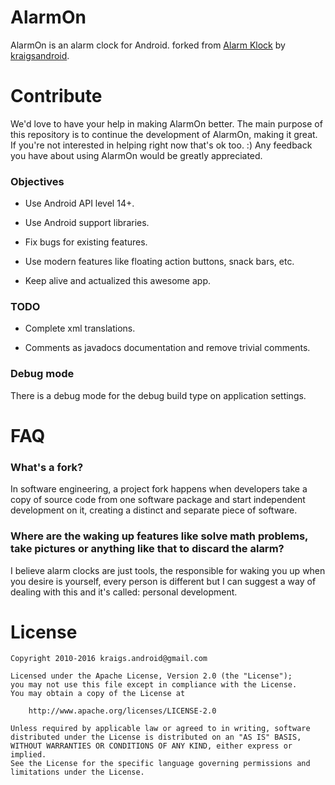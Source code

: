 # AlarmOn

AlarmOn is an alarm clock for Android. forked from
[Alarm Klock](https://code.google.com/p/kraigsandroid/) by
[kraigsandroid](https://github.com/kraigs-android).

# Contribute

We'd love to have your help in making AlarmOn better. The main purpose
of this repository is to continue the development of AlarmOn, making
it great. If you're not interested in helping right now that's ok
too. :) Any feedback you have about using AlarmOn would be greatly
appreciated.

### Objectives

* Use Android API level 14+.

* Use Android support libraries.

* Fix bugs for existing features.

* Use modern features like floating action buttons, snack bars, etc.

* Keep alive and actualized this awesome app.

### TODO

* Complete xml translations.

* Comments as javadocs documentation and remove trivial comments.

### Debug mode

There is a debug mode for the debug build type on application
settings.

# FAQ

### What's a fork?

In software engineering, a project fork happens when developers take a
copy of source code from one software package and start independent
development on it, creating a distinct and separate piece of software.

### Where are the waking up features like solve math problems, take pictures or anything like that to discard the alarm?

I believe alarm clocks are just tools, the responsible for waking you
up when you desire is yourself, every person is different but I can
suggest a way of dealing with this and it's called: personal
development.

# License

```
Copyright 2010-2016 kraigs.android@gmail.com

Licensed under the Apache License, Version 2.0 (the "License");
you may not use this file except in compliance with the License.
You may obtain a copy of the License at

    http://www.apache.org/licenses/LICENSE-2.0

Unless required by applicable law or agreed to in writing, software
distributed under the License is distributed on an "AS IS" BASIS,
WITHOUT WARRANTIES OR CONDITIONS OF ANY KIND, either express or implied.
See the License for the specific language governing permissions and
limitations under the License.
```
